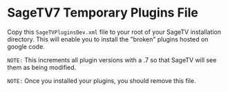 # SageTV7 Temporary Plugins File

Copy this `SageTVPluginsDev.xml` file to your root of your SageTV installation directory.  This will enable you to install the "broken" plugins hosted on google code.

`NOTE:` This increments all plugin versions with a .7 so that SageTV will see them as being modified.

`NOTE:` Once you installed your plugins, you should remove this file.